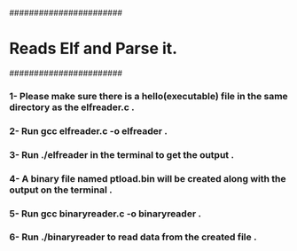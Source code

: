 #######################

# Reads Elf and Parse it.
 
 ####################### 
### 1- Please make sure there is a hello(executable) file in the same directory as the elfreader.c .  
### 2- Run gcc elfreader.c -o elfreader . 
### 3- Run ./elfreader in the terminal to get the output . 
### 4- A binary file named ptload.bin will be created along with the output on the terminal . 
### 5- Run gcc binaryreader.c -o binaryreader .
### 6- Run ./binaryreader to read data from the created file .
